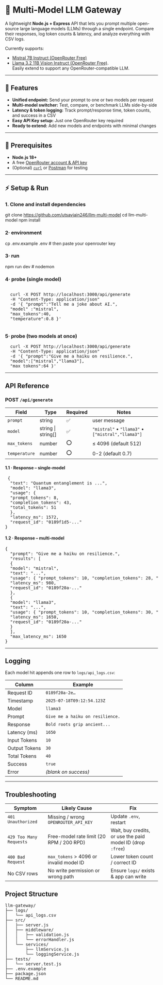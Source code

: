# 🚀 Multi-Model LLM Gateway

A lightweight **Node.js + Express** API that lets you prompt multiple open-source large language models (LLMs) through a single endpoint.
Compare their responses, log token counts & latency, and analyze everything with CSV logs.

Currently supports:

- [Mistral 7B Instruct (OpenRouter Free)](https://openrouter.ai/docs/models/mistralai/mistral-7b-instruct)
- [Llama 3.2 11B Vision Instruct (OpenRouter Free)](https://openrouter.ai/meta-llama/llama-3.2-11b-vision-instruct:free).
  <br>
  Easily extend to support any OpenRouter-compatible LLM.

---

## 🌟 Features

- **Unified endpoint:** Send your prompt to one or two models per request
- **Multi-model switcher:** Test, compare, or benchmark LLMs side-by-side
- **Latency & token logging:** Track prompt/response time, token counts, and success in a CSV
- **Easy API Key setup:** Just one OpenRouter key required
- **Ready to extend:** Add new models and endpoints with minimal changes

---

## 🚧 Prerequisites

- **Node.js 18+**
- A free [OpenRouter account & API key](https://openrouter.ai/)
- (Optional) [`curl`](https://curl.se/) or [Postman](https://www.postman.com/) for testing

---

## ⚡ Setup & Run

### 1. Clone and install dependencies

git clone https://github.com/utsavjain246/llm-multi-model
cd llm-multi-model
npm install

### 2· environment

cp .env.example .env # then paste your openrouter key

### 3· run

npm run dev # nodemon

### 4· probe (single model)
<pre>

  curl -X POST http://localhost:3000/api/generate
  -H "Content-Type: application/json"
  -d '{ "prompt":"Tell me a joke about AI.",
  "model" :"mistral",
  "max_tokens":40,
  "temperature":0.8 }'
  
</pre>


### 5· probe (two models at once)

<pre>
  curl -X POST http://localhost:3000/api/generate
  -H "Content-Type: application/json"
  -d '{ "prompt":"Give me a haiku on resilience.",
  "model":["mistral","llama3"],
  "max_tokens":64 }'
</pre>



---

## API Reference

### POST `/api/generate`

| Field         | Type               | Required | Notes                                             |
| ------------- | ------------------ | -------- | ------------------------------------------------- |
| `prompt`      | string             | ✅       | user message                                      |
| `model`       | string \| string[] | ✅       | `"mistral"` • `"llama3"` • `["mistral","llama3"]` |
| `max_tokens`  | number             | ⭕       | ≤ 4096 (default 512)                              |
| `temperature` | number             | ⭕       | 0-2 (default 0.7)                                 |

#### 1.1 · Response – single-model

<pre> {
  "text": "Quantum entanglement is ...",
  "model": "llama3",
  "usage": {
  "prompt_tokens": 8,
  "completion_tokens": 43,
  "total_tokens": 51
  },
  "latency_ms": 1572,
  "request_id": "0189f1d5-..."
} </pre>

#### 1.2 · Response – multi-model

<pre>
{
  "prompt": "Give me a haiku on resilience.",
  "results": [
  {
  "model": "mistral",
  "text": "...",
  "usage": { "prompt_tokens": 10, "completion_tokens": 28, "total_tokens": 38 },
  "latency_ms": 980,
  "request_id": "0189f20a-..."
  },
  {
  "model": "llama3",
  "text": "...",
  "usage": { "prompt_tokens": 10, "completion_tokens": 30, "total_tokens": 40 },
  "latency_ms": 1650,
  "request_id": "0189f20a-..."
  }
  ],
  "max_latency_ms": 1650
} 
</pre>

---

## Logging

Each model hit appends one row to `logs/api_logs.csv`:

| Column        | Example                          |
| ------------- | -------------------------------- |
| Request ID    | `0189f20a-2e…`                   |
| Timestamp     | `2025-07-18T09:12:54.123Z`       |
| Model         | `llama3`                         |
| Prompt        | `Give me a haiku on resilience.` |
| Response      | `Bold roots grip ancient...`     |
| Latency (ms)  | `1650`                           |
| Input Tokens  | `10`                             |
| Output Tokens | `30`                             |
| Total Tokens  | `40`                             |
| Success       | `true`                           |
| Error         | _(blank on success)_             |

---

## Troubleshooting

| Symptom                 | Likely Cause                             | Fix                                                        |
| ----------------------- | ---------------------------------------- | ---------------------------------------------------------- |
| `401 Unauthorized`      | Missing / wrong `OPENROUTER_API_KEY`     | Update `.env`, restart                                     |
| `429 Too Many Requests` | Free-model rate limit (20 RPM / 200 RPD) | Wait, buy credits, or use the paid model ID (drop `:free`) |
| `400 Bad Request`       | `max_tokens` > 4096 or invalid model ID  | Lower token count / correct ID                             |
| No CSV rows             | No write permission or wrong path        | Ensure `logs/` exists & app can write                      |

## Project Structure
<pre>
llm-gateway/
├── logs/
│   └── api_logs.csv
├── src/
│   ├── server.js
│   ├── middleware/
│   │   ├── validation.js
│   │   └── errorHandler.js
│   └── services/
│       ├── llmService.js
│       └── loggingService.js
├── tests/
│   └── server.test.js
├── .env.example
├── package.json
└── README.md</pre>


